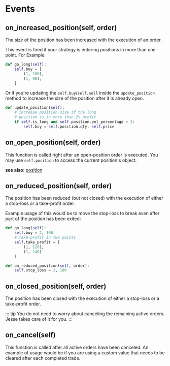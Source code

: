 # Events

<!-- ## on\_route\_open\_position -->

## on\_increased\_position(self, order)
The size of the position has been increased with the execution of an order. 

This event is fired if your strategy is entering positions in more than one point. For Example: 

```py
def go_long(self):
    self.buy = [
        (1, 100), 
        (1, 90), 
    ]
```

Or if you're updating the `self.buy`/`self.sell` inside the `update_position` method to increase the size of the position after it is already open.

```py
def update_position(self):
    # increase position size if the long
    # position is in more than 2% profit
    if self.is_long and self.position.pnl_percentage > 2:
        self.buy = self.position.qty, self.price
```

## on\_open\_position(self, order)
This function is called right after an open-position order is executed. You may use `self.position` to access the current position's object. 

**see also**: [position](api.html#position)

## on\_reduced\_position(self, order)
The position has been reduced (but not closed) with the execution of either a stop-loss or a take-profit order. 

Example usage of this would be to move the stop-loss to break even after part of the position has been exited: 

```py 
def go_long(self):
    self.buy = 2, 100
    # take-profit in two points
    self.take_profit = [
        (1, 120), 
        (1, 140)
    ]

def on_reduced_position(self, order):
    self.stop_loss = 1, 100
```

## on\_closed\_position(self, order)

The position has been closed with the execution of either a stop-loss or a take-profit order. 

::: tip 
You do not need to worry about canceling the remaining active orders. Jesse takes care of it for you.
:::

## on_cancel(self)
This function is called after all active orders have been canceled. An example of usage would be if you are using a custom value that needs to be cleared after each completed trade. 

